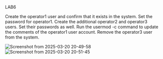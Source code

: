 LAB6

Create the operator1 user and confirm that it exists in the system. Set the password for operator1. Create the additional operator2 and operator3 users. Set their passwords as well.
Run the usermod -c command to update the comments of the operator1 user account. Remove the operator3 user from the system.

![Screenshot from 2025-03-20 20-49-58](https://github.com/user-attachments/assets/8fa52571-97ff-4772-9cc8-25a45d5289e3)
![Screenshot from 2025-03-20 20-51-45](https://github.com/user-attachments/assets/7bbb5dc3-6389-451f-9402-9d756f8b05b8)


